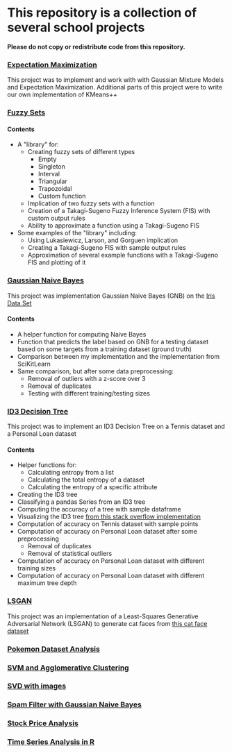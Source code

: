 # This repository is a collection of several school projects
**Please do not copy or redistribute code from this repository.**

### [Expectation Maximization](https://github.com/Squeemos/SchoolProjects/tree/main/ExpectationMaximization)
This project was to implement and work with with Gaussian Mixture Models and Expectation Maximization. Additional parts of this project were to write our own implementation of KMeans++

### [Fuzzy Sets](https://github.com/Squeemos/SchoolProjects/tree/main/FuzzySets)
#### Contents
- A "library" for:
    - Creating fuzzy sets of different types
        - Empty
        - Singleton
        - Interval
        - Triangular
        - Trapozoidal
        - Custom function
    - Implication of two fuzzy sets with a function
    - Creation of a Takagi-Sugeno Fuzzy Inference System (FIS) with custom output rules
    - Ability to approximate a function using a Takagi-Sugeno FIS
- Some examples of the "library" including:
    - Using Lukasiewicz, Larson, and Gorguen implication
    - Creating a Takagi-Sugeno FIS with sample output rules
    - Approximation of several example functions with a Takagi-Sugeno FIS and plotting of it

### [Gaussian Naive Bayes](https://github.com/Squeemos/SchoolProjects/tree/main/GaussianNaiveBayes)
This project was implementation Gaussian Naive Bayes (GNB) on the [Iris Data Set](https://archive.ics.uci.edu/ml/datasets/iris)

#### Contents
- A helper function for computing Naive Bayes
- Function that predicts the label based on GNB for a testing dataset based on some targets from a training dataset (ground truth)
- Comparison between my implementation and the implementation from SciKitLearn
- Same comparison, but after some data preprocessing:
    - Removal of outliers with a z-score over 3
    - Removal of duplicates
    - Testing with different training/testing sizes

### [ID3 Decision Tree](https://github.com/Squeemos/SchoolProjects/tree/main/ID3DecisionTree)
This project was to implement an ID3 Decision Tree on a Tennis dataset and a Personal Loan dataset

#### Contents
- Helper functions for:
    - Calculating entropy from a list
    - Calculating the total entropy of a dataset
    - Calculating the entropy of a specific attribute
- Creating the ID3 tree
- Classifying a pandas Series from an ID3 tree
- Computing the accuracy of a tree with sample dataframe
- Visualizing the ID3 tree [from this stack overflow implementation](https://stackoverflow.com/questions/13688410/dictionary-object-to-decision-tree-in-pydot)
- Computation of accuracy on Tennis dataset with sample points
- Computation of accuracy on Personal Loan dataset after some preprocessing
    - Removal of duplicates
    - Removal of statistical outliers
- Computation of accuracy on Personal Loan dataset with different training sizes
- Computation of accuracy on Personal Loan dataset with different maximum tree depth

### [LSGAN](https://github.com/Squeemos/SchoolProjects/tree/main/LSGAN)
This project was an implementation of a Least-Squares Generative Adversarial Network (LSGAN) to generate cat faces from [this cat face dataset](https://www.kaggle.com/datasets/spandan2/cats-faces-64x64-for-generative-models)

### [Pokemon Dataset Analysis](https://github.com/Squeemos/SchoolProjects/tree/main/PokemonDataAnalysis)

### [SVM and Agglomerative Clustering](https://github.com/Squeemos/SchoolProjects/tree/main/SVMandAgglomerativeClustering)

### [SVD with images](https://github.com/Squeemos/SchoolProjects/tree/main/SingularValueDecomposition)

### [Spam Filter with Gaussian Naive Bayes](https://github.com/Squeemos/SchoolProjects/tree/main/SpamFilter)

### [Stock Price Analysis](https://github.com/Squeemos/SchoolProjects/tree/main/StockPriceAnalysis)

### [Time Series Analysis in R](https://github.com/Squeemos/SchoolProjects/tree/main/TimeSeriesAnalysis)
